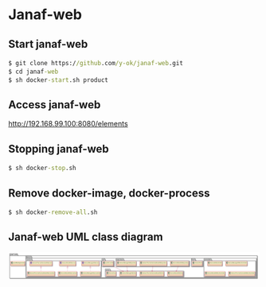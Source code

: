 # Janaf-web

## Start janaf-web

```cmd
$ git clone https://github.com/y-ok/janaf-web.git
$ cd janaf-web
$ sh docker-start.sh product
```

## Access janaf-web
  http://192.168.99.100:8080/elements  

## Stopping janaf-web

```cmd
$ sh docker-stop.sh
```

## Remove docker-image, docker-process

```cmd
$ sh docker-remove-all.sh
```

## Janaf-web UML class diagram

![](doc/janaf-web.png)
